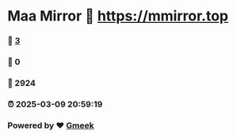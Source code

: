 # Maa Mirror :link: https://mmirror.top 
### :page_facing_up: [3](https://mmirror.top/tag.html) 
### :speech_balloon: 0 
### :hibiscus: 2924 
### :alarm_clock: 2025-03-09 20:59:19 
### Powered by :heart: [Gmeek](https://github.com/Meekdai/Gmeek)

